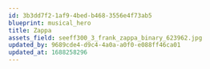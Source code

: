 ```yaml
---
id: 3b3dd7f2-1af9-4bed-b468-3556e4f73ab5
blueprint: musical_hero
title: Zappa
assets_field: seeff300_3_frank_zappa_binary_623962.jpg
updated_by: 9689cde4-d9c4-4a0a-a0f0-e088ff46ca01
updated_at: 1688258296
---
```


